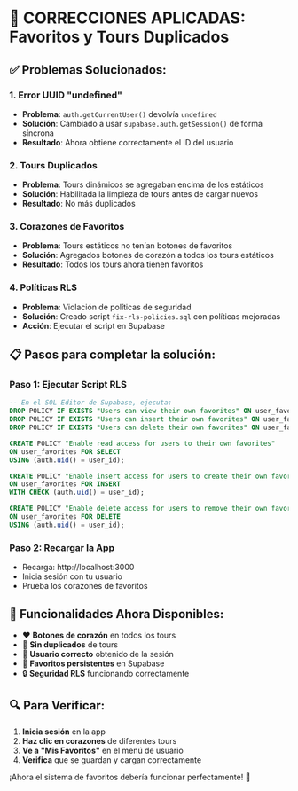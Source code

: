 # 🔧 CORRECCIONES APLICADAS: Favoritos y Tours Duplicados

## ✅ **Problemas Solucionados:**

### **1. Error UUID "undefined"**
- **Problema**: `auth.getCurrentUser()` devolvía `undefined`
- **Solución**: Cambiado a usar `supabase.auth.getSession()` de forma síncrona
- **Resultado**: Ahora obtiene correctamente el ID del usuario

### **2. Tours Duplicados**
- **Problema**: Tours dinámicos se agregaban encima de los estáticos
- **Solución**: Habilitada la limpieza de tours antes de cargar nuevos
- **Resultado**: No más duplicados

### **3. Corazones de Favoritos**
- **Problema**: Tours estáticos no tenían botones de favoritos
- **Solución**: Agregados botones de corazón a todos los tours estáticos
- **Resultado**: Todos los tours ahora tienen favoritos

### **4. Políticas RLS**
- **Problema**: Violación de políticas de seguridad
- **Solución**: Creado script `fix-rls-policies.sql` con políticas mejoradas
- **Acción**: Ejecutar el script en Supabase

## 📋 **Pasos para completar la solución:**

### **Paso 1: Ejecutar Script RLS**
```sql
-- En el SQL Editor de Supabase, ejecuta:
DROP POLICY IF EXISTS "Users can view their own favorites" ON user_favorites;
DROP POLICY IF EXISTS "Users can insert their own favorites" ON user_favorites;
DROP POLICY IF EXISTS "Users can delete their own favorites" ON user_favorites;

CREATE POLICY "Enable read access for users to their own favorites" 
ON user_favorites FOR SELECT 
USING (auth.uid() = user_id);

CREATE POLICY "Enable insert access for users to create their own favorites" 
ON user_favorites FOR INSERT 
WITH CHECK (auth.uid() = user_id);

CREATE POLICY "Enable delete access for users to remove their own favorites" 
ON user_favorites FOR DELETE 
USING (auth.uid() = user_id);
```

### **Paso 2: Recargar la App**
- Recarga: http://localhost:3000
- Inicia sesión con tu usuario
- Prueba los corazones de favoritos

## 🎯 **Funcionalidades Ahora Disponibles:**

- ❤️ **Botones de corazón** en todos los tours
- 🔄 **Sin duplicados** de tours
- 👤 **Usuario correcto** obtenido de la sesión
- 💾 **Favoritos persistentes** en Supabase
- 🔒 **Seguridad RLS** funcionando correctamente

## 🔍 **Para Verificar:**

1. **Inicia sesión** en la app
2. **Haz clic en corazones** de diferentes tours
3. **Ve a "Mis Favoritos"** en el menú de usuario
4. **Verifica** que se guardan y cargan correctamente

¡Ahora el sistema de favoritos debería funcionar perfectamente! 🎉
